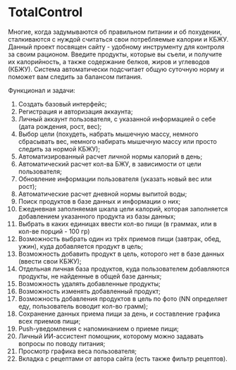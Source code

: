 # TotalControl

Многие, когда задумываются об правильном питании и об похудении, сталкиваются с нуждой считаться свои потребляемые калории и КБЖУ. Данный проект посвящен сайту - удобному инструменту для контроля за своим рационом. Введите продукты, которые вы съели, и получите их калорийность, а также содержание белков, жиров и углеводов (КБЖУ). Система автоматически подсчитает общую суточную норму и поможет вам следить за балансом питания.

Функционал и задачи:
1) Создать базовый интерфейс;
2) Регистрация и авторизация аккаунта;
3) Личный аккаунт пользователя, с указанной информацией о себе (дата рождения, рост, вес);
4) Выбор цели (похудеть, набрать мышечную массу, немного сбрасывать вес, немного набирать мышечную массу или просто следить за нормой КБЖУ);
5) Автоматизированный расчет личной нормы калорий в день;
6) Автоматический расчет кол-ва БЖУ, в зависимости от цели пользователя;
7) Обновление информации пользователя (указать новый вес или рост);
8) Автоматические расчет дневной нормы выпитой воды;
9) Поиск продуктов в базе данных и информации о них;
10) Ежедневная заполняемая шкала цели калорий, которая заполняется добавлением указанного продукта из базы данных;
11) Выбрать в каких единицах ввести кол-во пищи (в граммах, или в кол-ве порций - 100 гр)
12) Возможность выбрать один из трёх приемов пищи (завтрак, обед, ужин), куда добавляется продукт в цель;
13) Возможность добавить продукт в цель, которого нет в базе данных (ввести свои КБЖУ);
14) Отдельная личная база продуктов, куда пользователем добавляются продукты, не найденные в общей базе данных;
15) Возможность удалять добавленные продукты;
16) Возможность изменять добавленный продукт;
17) Возможность добавления продуктов в цель по фото (NN определяет еду, пользователь воводит кол-во грамм);
18) Сохранение данных приема пищи за день, и составление графика всех приемов пищи;
19) Push-уведомления с напоминанием о приеме пищи;
20) Личный ИИ-ассистент помощник, которому можно задавать вопросы по поводу питания;
21) Просмотр графика веса пользователя;
22) Вкладка с рецептами от автора сайта (есть также фильтр рецептов).
